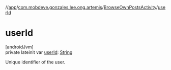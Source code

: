 //[app](../../../index.md)/[com.mobdeve.gonzales.lee.ong.artemis](../index.md)/[BrowseOwnPostsActivity](index.md)/[userId](user-id.md)

# userId

[androidJvm]\
private lateinit var [userId](user-id.md): [String](https://kotlinlang.org/api/latest/jvm/stdlib/kotlin/-string/index.html)

Unique identifier of the user.
